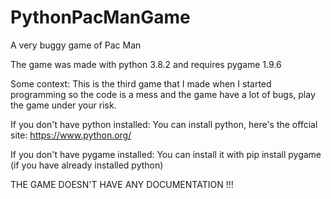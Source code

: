 # PythonPacManGame
A very buggy game of Pac Man

The game was made with python 3.8.2 and requires pygame 1.9.6

Some context:
  This is the third game that I made when I started programming so the code is a mess and the game have a lot of bugs, play the game under your risk.

If you don't have python installed:
  You can install python, here's the offcial site: https://www.python.org/

If you don't have pygame installed:
  You can install it with pip install pygame (if you have already installed python)
    
THE GAME DOESN'T HAVE ANY DOCUMENTATION !!!
